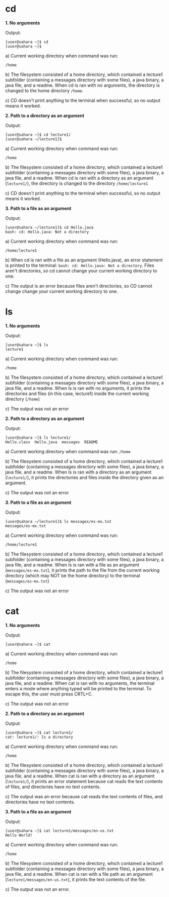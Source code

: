 # cd

**1. No arguments**

Output:
```
[user@sahara ~]$ cd
[user@sahara ~]$
```

a) Current working directory when command was run:

```
/home
```

b) The filesystem consisted of a home directory, which contained a lecture1 subfolder (containing a messages directory with some files), a java binary, a java file, and a readme. When cd is ran with no arguments, the directory is changed to the home directory `/home`.

c) CD doesn't print anything to the terminal when successful, so no output means it worked.

**2. Path to a directory as an argument**

Output:

```
[user@sahara ~]$ cd lecture1/
[user@sahara ~/lecture1]$
```

a) Current working directory when command was run:

```
/home
```

b) The filesystem consisted of a home directory, which contained a lecture1 subfolder (containing a messages directory with some files), a java binary, a java file, and a readme. When cd is ran with a directory as an argument (`lecture1/`), the directory is changed to the directory `/home/lecture1`

c) CD doesn't print anything to the terminal when successful, so no output means it worked.

**3. Path to a file as an argument**

Output:

```
[user@sahara ~/lecture1]$ cd Hello.java 
bash: cd: Hello.java: Not a directory
```

a) Current working directory when command was run:

```
/home/lecture1
```

b) When cd is ran with a file as an argument (Hello.java), an error statement is printed to the terminal: `bash: cd: Hello.java: Not a directory`. Files aren't directories, so cd cannot change your current working directory to one.

c) The output is an error because files aren't directories, so CD cannot change change your current working directory to one.

# ls

**1. No arguments**

Output:

```
[user@sahara ~]$ ls
lecture1
```

a) Current working directory when command was run:

```
/home
```

b) The filesystem consisted of a home directory, which contained a lecture1 subfolder (containing a messages directory with some files), a java binary, a java file, and a readme. When ls is ran with no arguments, it prints the directories and files (in this case, lecture1) inside the current working directory (`/home`)

c) The output was not an error

**2. Path to a directory as an argument**

Output:

```
[user@sahara ~]$ ls lecture1/
Hello.class  Hello.java  messages  README
```

a) Current working directory when command was run:
`/home`

b) The filesystem consisted of a home directory, which contained a lecture1 subfolder (containing a messages directory with some files), a java binary, a java file, and a readme. When ls is ran with a directory as an argument (`lecture1/`), it prints the directories and files inside the directory given as an argument.

c) The output was not an error

**3. Path to a file as an argument**

Output:

```
[user@sahara ~/lecture1]$ ls messages/es-mx.txt 
messages/es-mx.txt
```

a) Current working directory when command was run:

```
/home/lecture1
```

b) The filesystem consisted of a home directory, which contained a lecture1 subfolder (containing a messages directory with some files), a java binary, a java file, and a readme. When ls is ran with a file as an argument (`messages/es-mx.txt`), it prints the path to the file from the current working directory (which may NOT be the home directory) to the terminal (`messages/es-mx.txt`)

c) The output was not an error

# cat

**1. No arguments**

Output:

```
[user@sahara ~]$ cat

```

a) Current working directory when command was run:

```
/home
```

b) The filesystem consisted of a home directory, which contained a lecture1 subfolder (containing a messages directory with some files), a java binary, a java file, and a readme. When cat is ran with no arguments, the terminal enters a mode where anything typed will be printed to the terminal. To escape this, the user must press CRTL+C.

c) The output was not an error

**2. Path to a directory as an argument**

Output:

```
[user@sahara ~]$ cat lecture1/
cat: lecture1/: Is a directory
```

a) Current working directory when command was run:

```
/home
```

b) The filesystem consisted of a home directory, which contained a lecture1 subfolder (containing a messages directory with some files), a java binary, a java file, and a readme. When cat is ran with a directory as an argument (`lecture1/`), it prints an error statement because cat reads the text contents of files, and directories have no text contents.

c) The output was an error because cat reads the text contents of files, and directories have no text contents.

**3. Path to a file as an argument**

Output:

```
[user@sahara ~]$ cat lecture1/messages/en-us.txt 
Hello World!
```

a) Current working directory when command was run:
```
/home
```

b) The filesystem consisted of a home directory, which contained a lecture1 subfolder (containing a messages directory with some files), a java binary, a java file, and a readme. When cat is ran with a file path as an argument (`lecture1/messages/en-us.txt`), it prints the text contents of the file.

c) The output was not an error.
